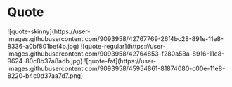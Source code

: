 # Quote <Badge text="todo" type="warn" vertical="middle" />
<Todo name="quote-skinny" />
![quote-skinny](https://user-images.githubusercontent.com/9093958/42767769-26f4bc28-891e-11e8-8336-a0bf801bef4b.jpg)

<Todo name="quote-regular" />
![quote-regular](https://user-images.githubusercontent.com/9093958/42764853-f280a58a-8916-11e8-9624-80c8b37a8adb.jpg)

<Todo name="quote-fat" />
![quote-fat](https://user-images.githubusercontent.com/9093958/45954861-81874080-c00e-11e8-8220-b4c0d37aa7d7.png)